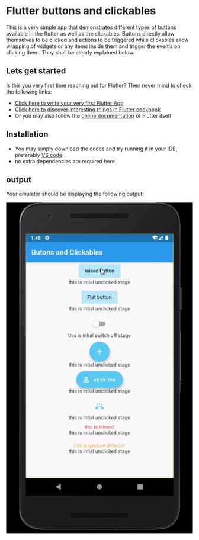 # Flutter buttons and clickables

This is a very simple app that demonstrates different types of buttons available in the flutter as well as the clickables.
Buttons directly allow themselves to be clicked and actions to be triggered while clickables allow wrapping of widgets or any items inside them and trigger the events on clicking them. They shall be clearly explained below.

## Lets get started
Is this you very first time reaching out for Flutter? Then never mind to check the following links:

- [Click here to write your very first Flutter App](https://flutter.dev/docs/get-started/codelab)
- [Click here to discover interesting things in Flutter cookbook](https://flutter.dev/docs/cookbook)
- Or you may also follow the [online documentation](https://flutter.dev/docs) of Flutter itself

## Installation
 
- You may simply download the codes and try running it in your IDE, preferably [VS code](https://code.visualstudio.com/download) 
- no extra dependencies are required here

## output
 Your emulator should be displaying the following output:
 
 
 ![](https://github.com/srijanabhusal/flutter-buttons-and-clickables/blob/master/ezgif.com-video-to-gif.gif)
